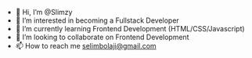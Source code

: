 - 👋 Hi, I’m @Slimzy
- 👀 I’m interested in becoming a Fullstack Developer
- 🌱 I’m currently learning Frontend Development (HTML/CSS/Javascript)
- 💞️ I’m looking to collaborate on Frontend Development
- 📫 How to reach me selimbolaji@gmail.com

<!---
Slimzy/Slimzy is a ✨ special ✨ repository because its `README.md` (this file) appears on your GitHub profile.
You can click the Preview link to take a look at your changes.
--->
